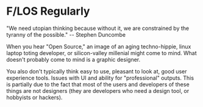 # F/LOS Regularly

"We need utopian thinking because without it, we are constrained by the tyranny of the possible." -- Stephen Duncombe

When you hear "Open Source," an image of an aging techno-hippie, linux laptop toting developer, or silicon-valley millenial might come to mind. What doesn't probably come to mind is a graphic designer.

You also don't typically think easy to use, pleasant to look at, good user experience tools. Issues with UI and ability for "professional" outputs. This is partially due to the fact that most of the users and developers of these things are not designers (they are developers who need a design tool, or hobbyists or hackers).
